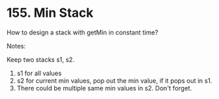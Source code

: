 # 155. Min Stack

How to design a stack with getMin in constant time?

Notes:

Keep two stacks s1, s2.

1. s1 for all values
2. s2 for current min values, pop out the min value, if it pops out in s1.
3. There could be multiple same min values in s2. Don't forget.

